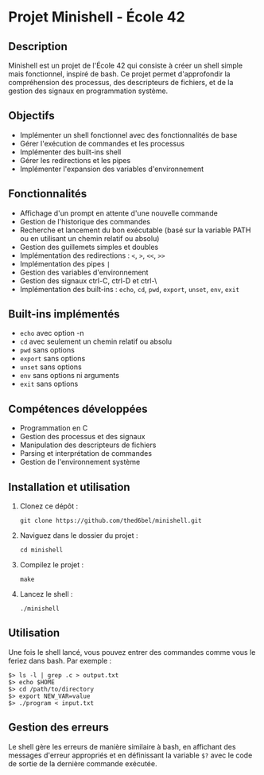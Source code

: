 # Projet Minishell - École 42

## Description
Minishell est un projet de l'École 42 qui consiste à créer un shell simple mais fonctionnel, inspiré de bash. Ce projet permet d'approfondir la compréhension des processus, des descripteurs de fichiers, et de la gestion des signaux en programmation système.

## Objectifs
- Implémenter un shell fonctionnel avec des fonctionnalités de base
- Gérer l'exécution de commandes et les processus
- Implémenter des built-ins shell
- Gérer les redirections et les pipes
- Implémenter l'expansion des variables d'environnement

## Fonctionnalités
- Affichage d'un prompt en attente d'une nouvelle commande
- Gestion de l'historique des commandes
- Recherche et lancement du bon exécutable (basé sur la variable PATH ou en utilisant un chemin relatif ou absolu)
- Gestion des guillemets simples et doubles
- Implémentation des redirections : `<`, `>`, `<<`, `>>`
- Implémentation des pipes `|`
- Gestion des variables d'environnement
- Gestion des signaux ctrl-C, ctrl-D et ctrl-\
- Implémentation des built-ins : `echo`, `cd`, `pwd`, `export`, `unset`, `env`, `exit`

## Built-ins implémentés
- `echo` avec option -n
- `cd` avec seulement un chemin relatif ou absolu
- `pwd` sans options
- `export` sans options
- `unset` sans options
- `env` sans options ni arguments
- `exit` sans options

## Compétences développées
- Programmation en C
- Gestion des processus et des signaux
- Manipulation des descripteurs de fichiers
- Parsing et interprétation de commandes
- Gestion de l'environnement système

## Installation et utilisation
1. Clonez ce dépôt :
   ```
   git clone https://github.com/thed6bel/minishell.git
   ```
2. Naviguez dans le dossier du projet :
   ```
   cd minishell
   ```
3. Compilez le projet :
   ```
   make
   ```
4. Lancez le shell :
   ```
   ./minishell
   ```

## Utilisation
Une fois le shell lancé, vous pouvez entrer des commandes comme vous le feriez dans bash. Par exemple :
```
$> ls -l | grep .c > output.txt
$> echo $HOME
$> cd /path/to/directory
$> export NEW_VAR=value
$> ./program < input.txt
```

## Gestion des erreurs
Le shell gère les erreurs de manière similaire à bash, en affichant des messages d'erreur appropriés et en définissant la variable `$?` avec le code de sortie de la dernière commande exécutée.
